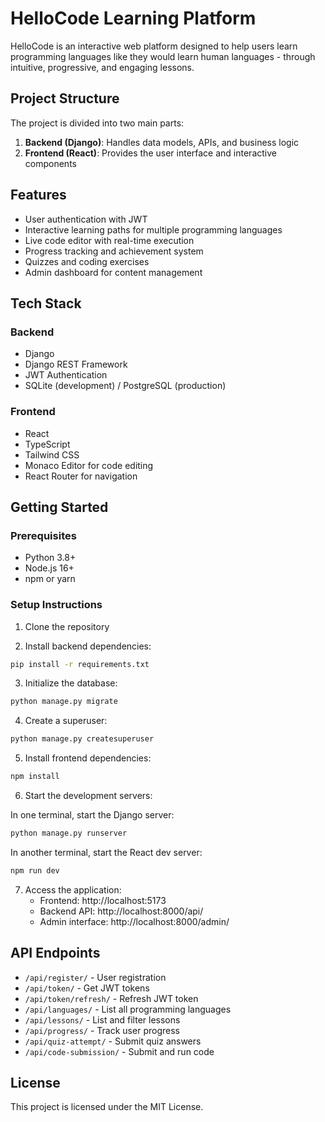 # HelloCode Learning Platform

HelloCode is an interactive web platform designed to help users learn programming languages like they would learn human languages - through intuitive, progressive, and engaging lessons.

## Project Structure

The project is divided into two main parts:

1. **Backend (Django)**: Handles data models, APIs, and business logic
2. **Frontend (React)**: Provides the user interface and interactive components

## Features

- User authentication with JWT
- Interactive learning paths for multiple programming languages
- Live code editor with real-time execution
- Progress tracking and achievement system
- Quizzes and coding exercises
- Admin dashboard for content management

## Tech Stack

### Backend
- Django
- Django REST Framework
- JWT Authentication
- SQLite (development) / PostgreSQL (production)

### Frontend
- React
- TypeScript
- Tailwind CSS
- Monaco Editor for code editing
- React Router for navigation

## Getting Started

### Prerequisites
- Python 3.8+
- Node.js 16+
- npm or yarn

### Setup Instructions

1. Clone the repository

2. Install backend dependencies:
```bash
pip install -r requirements.txt
```

3. Initialize the database:
```bash
python manage.py migrate
```

4. Create a superuser:
```bash
python manage.py createsuperuser
```

5. Install frontend dependencies:
```bash
npm install
```

6. Start the development servers:

In one terminal, start the Django server:
```bash
python manage.py runserver
```

In another terminal, start the React dev server:
```bash
npm run dev
```

7. Access the application:
   - Frontend: http://localhost:5173
   - Backend API: http://localhost:8000/api/
   - Admin interface: http://localhost:8000/admin/

## API Endpoints

- `/api/register/` - User registration
- `/api/token/` - Get JWT tokens
- `/api/token/refresh/` - Refresh JWT token
- `/api/languages/` - List all programming languages
- `/api/lessons/` - List and filter lessons
- `/api/progress/` - Track user progress
- `/api/quiz-attempt/` - Submit quiz answers
- `/api/code-submission/` - Submit and run code

## License

This project is licensed under the MIT License.